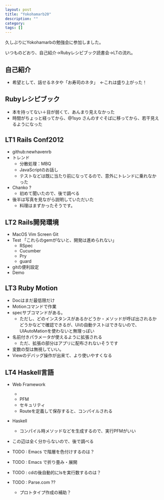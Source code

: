 ```yaml
---
layout: post
title: "Yokohamarb20"
description: ""
category: 
tags: []
---
```

久しぶりにYokohamarbの勉強会に参加しました。

いつものどおり、自己紹介→Rubyレシピブック読書会→LTの流れ。

## 自己紹介 ##
- 希望として、話せるネタや「お寿司のネタ」　←これは盛り上がった！

## Rubyレシピブック ##
- 本を持ってない＋目が弱くて、あんまり見えなかった
- 時間がちょっと経ってから、@1syo さんのすぐそばに移ってから、若干見えるようになった

## LT1 Rails Conf2012 ##
- github:newhavenrb
- トレンド
    - 分散処理：MBQ
    - JavaScriptのお話し
    - テストなどは既に当たり前になってるので、意外にトレンドに乗れなかった
- Chanko ?
    - 初めて聞いたので、後で調べる
- 後半は写真を見ながら説明していただいた
    - 料理はまずかったそうです。

## LT2 Rails開発環境 ##
- MacOS Vim Screen Git
- Test 「これらのgemがないと、開発は進められない」
    - RSpec
    - Cucumber
    - Pry
    - guard
- gitの便利設定
- Demo

## LT3 Ruby Motion ##
- Docはまだ最低限だけ
- Motionコマンドで作業
- specサブコマンドがある。
    - ただし、どのインスタンスがあるかどうか・メソッドが呼ば出されるかどうかなどで確認できるが、UIの自動テストはできないので、UIAutoMationを使わないと無理っぽい
- 名前付きパラメータが使えるように拡張される
    - ただ、拡張の部分はアプリに配布されないそうです
- 変数の型は無視していい。
- Viewのデバッグ操作が出来て、より使いやすくなる

## LT4 Haskell言語 ##
- Web Framework
    - [](http://www.yesodweb.com/)
    - PFM
    - セキュリティ
    - Routeを定義して保存すると、コンパイルされる
- Haskell
    - コンパイル時メソッドなどを生成するので、実行PFMがいい
- この辺は全く分からないので、後で調べる

- TODO : Emacs で階層を色付けするのは？
- TODO : Emacs で折り畳み・展開
- TODO : cdの後自動的にlsを実行数するのは？
- TODO : Parse.com ??
    - プロトタイプ作成の補助？
